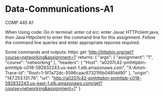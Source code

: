 # Data-Communications-A1
COMP 445 A1

When Using code: 
Go in terminal: enter cd src: enter Javac HTTPclient.java, then Java Httpclient to enter the command line for this assignment.
Follow the command line queries and enter appropriate reponse required.

Some commands and outputs:
httpc get 'http://httpbin.org/get?course=networking&assignment=1'
returns:
{
  "args": {
    "assignment": "1",
    "course": "networking"
  },
  "headers": {
    "Host": "a0207c42-pmhttpbin-pmhttpb-c018-592832243.us-east-1.elb.amazonaws.com",
    "X-Amzn-Trace-Id": "Root=1-5f7a72dc-5596caac67321f6b0481dd90"
  },
  "origin": "147.253.131.76",
  "url": "http://a0207c42-pmhttpbin-pmhttpb-c018-592832243.us-east-1.elb.amazonaws.com/get?course=networking&assignment=1"
}


